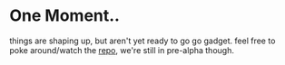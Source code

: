 # One Moment..

things are shaping up, but aren't yet ready to go go gadget.
feel free to poke around/watch the [repo](https://github.com/Senzing/sdk-components-web/tree/pre-alpha), we're still in pre-alpha though.
